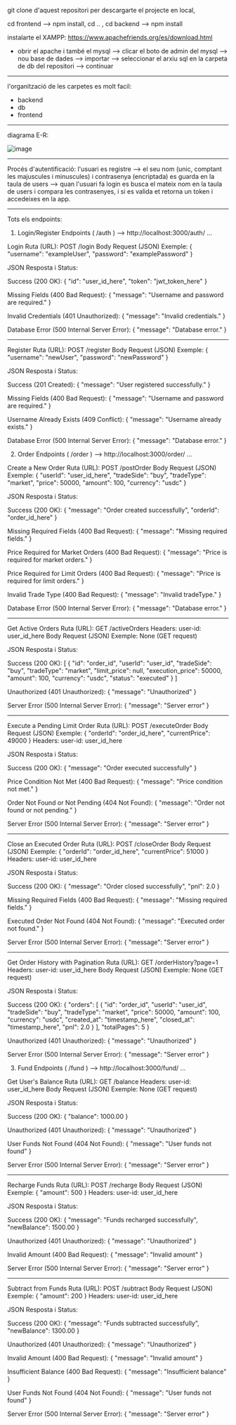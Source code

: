 git clone d'aquest repositori per descargarte el projecte en local,

cd frontend --> npm install, cd .. , cd backend --> npm install

instalarte el XAMPP: https://www.apachefriends.org/es/download.html

  - obrir el apache i també el mysql --> clicar el boto de admin del mysql --> nou base de dades --> importar --> seleccionar el arxiu sql en la carpeta de db del repositori --> continuar

---------------------------------------------------------------------------

l'organització de les carpetes es molt facil:

  - backend
  - db
  - frontend

---------------------------------------------------------------------------

diagrama E-R:

![image](https://github.com/user-attachments/assets/c191d0e8-263c-40ea-b5ec-de3cb6160991)

---------------------------------------------------------------------------

Procés d'autentificació: l'usuari es registre --> el seu nom (unic, comptant les majuscules i minuscules) i contrasenya (encriptada) es guarda en la taula de users --> quan l'usuari fa login es busca el mateix nom en la taula de users i compara les contrasenyes,
i si es valida et retorna un token i accedeixes en la app.

---------------------------------------------------------------------------

Tots els endpoints:

1. Login/Register Endpoints ( /auth ) --> http://localhost:3000/auth/ ...

  Login
  Ruta (URL): POST /login
  Body Request (JSON) Exemple:
  {
  "username": "exampleUser",
  "password": "examplePassword"
  }
  
  JSON Resposta i Status:
  
  Success (200 OK):
  {
  "id": "user_id_here",
  "token": "jwt_token_here"
  }

  Missing Fields (400 Bad Request):
  {
  "message": "Username and password are required."
  }

  Invalid Credentials (401 Unauthorized):
  {
  "message": "Invalid credentials."
  }

  Database Error (500 Internal Server Error):
  {
  "message": "Database error."
  }
  
  --------------------------------------------------

  Register
  Ruta (URL): POST /register
  Body Request (JSON) Exemple:
  {
  "username": "newUser",
  "password": "newPassword"
  }

  JSON Resposta i Status:

  Success (201 Created):
  {
  "message": "User registered successfully."
  }

  Missing Fields (400 Bad Request):
  {
  "message": "Username and password are required."
  }

  Username Already Exists (409 Conflict):
  {
  "message": "Username already exists."
  }

  Database Error (500 Internal Server Error):
  {
  "message": "Database error."
  }
  
2. Order Endpoints ( /order ) --> http://localhost:3000/order/ ...

  Create a New Order
  Ruta (URL): POST /postOrder
  Body Request (JSON) Exemple:
  {
  "userId": "user_id_here",
  "tradeSide": "buy",
  "tradeType": "market",
  "price": 50000,
  "amount": 100,
  "currency": "usdc"
  }

  JSON Resposta i Status:

  Success (200 OK):
  {
  "message": "Order created successfully",
  "orderId": "order_id_here"
  }

  Missing Required Fields (400 Bad Request):
  {
  "message": "Missing required fields."
  }

  Price Required for Market Orders (400 Bad Request):
  {
  "message": "Price is required for market orders."
  }

  Price Required for Limit Orders (400 Bad Request):
  {
  "message": "Price is required for limit orders."
  }

  Invalid Trade Type (400 Bad Request):
  {
  "message": "Invalid tradeType."
  }

  Database Error (500 Internal Server Error):
  {
  "message": "Database error."
  }

  --------------------------------------------------
  
  Get Active Orders
  Ruta (URL): GET /activeOrders
  Headers: user-id: user_id_here
  Body Request (JSON) Exemple: None (GET request)

  JSON Resposta i Status:

  Success (200 OK):
  [
    {
      "id": "order_id",
      "userId": "user_id",
      "tradeSide": "buy",
      "tradeType": "market",
      "limit_price": null,
      "execution_price": 50000,
      "amount": 100,
      "currency": "usdc",
      "status": "executed"
    }
  ]

  Unauthorized (401 Unauthorized):
  {
  "message": "Unauthorized"
  }

  Server Error (500 Internal Server Error):
  {
  "message": "Server error"
  }
  
  --------------------------------------------------

  Execute a Pending Limit Order
  Ruta (URL): POST /executeOrder
  Body Request (JSON) Exemple:
  {
  "orderId": "order_id_here",
  "currentPrice": 49000
  }
  Headers: user-id: user_id_here
  
  JSON Resposta i Status:

  Success (200 OK):
  {
  "message": "Order executed successfully"
  }

  Price Condition Not Met (400 Bad Request):
  {
  "message": "Price condition not met."
  }

  Order Not Found or Not Pending (404 Not Found):
  {
  "message": "Order not found or not pending."
  }

  Server Error (500 Internal Server Error):
  {
  "message": "Server error"
  }

  --------------------------------------------------

  Close an Executed Order
  Ruta (URL): POST /closeOrder
  Body Request (JSON) Exemple:
  {
  "orderId": "order_id_here",
  "currentPrice": 51000
  }
  Headers: user-id: user_id_here
  
  JSON Resposta i Status:

  Success (200 OK):
  {
  "message": "Order closed successfully",
  "pnl": 2.0
  }

  Missing Required Fields (400 Bad Request):
  {
  "message": "Missing required fields."
  }

  Executed Order Not Found (404 Not Found):
  {
  "message": "Executed order not found."
  }

  Server Error (500 Internal Server Error):
  {
  "message": "Server error"
  }

  --------------------------------------------------

  Get Order History with Pagination
  Ruta (URL): GET /orderHistory?page=1
  Headers: user-id: user_id_here
  Body Request (JSON) Exemple: None (GET request)
  
  JSON Resposta i Status:

  Success (200 OK):
  {
  "orders": [
    {
      "id": "order_id",
      "userId": "user_id",
      "tradeSide": "buy",
      "tradeType": "market",
      "price": 50000,
      "amount": 100,
      "currency": "usdc",
      "created_at": "timestamp_here",
      "closed_at": "timestamp_here",
      "pnl": 2.0
    }
  ],
  "totalPages": 5
  }

  Unauthorized (401 Unauthorized):
  {
  "message": "Unauthorized"
  }

  Server Error (500 Internal Server Error):
  {
  "message": "Server error"
  }

3. Fund Endpoints ( /fund ) --> http://localhost:3000/fund/ ...

  Get User's Balance
  Ruta (URL): GET /balance
  Headers: user-id: user_id_here
  Body Request (JSON) Exemple: None (GET request)
  
  JSON Resposta i Status:

  Success (200 OK):
  {
  "balance": 1000.00
  }
  
  Unauthorized (401 Unauthorized):
  {
  "message": "Unauthorized"
  }

  User Funds Not Found (404 Not Found):
  {
  "message": "User funds not found"
  }

  Server Error (500 Internal Server Error):
  {
  "message": "Server error"
  }

  --------------------------------------------------

  Recharge Funds
  Ruta (URL): POST /recharge
  Body Request (JSON) Exemple:
  {
  "amount": 500
  }
  Headers: user-id: user_id_here
  
  JSON Resposta i Status:

  Success (200 OK):
  {
  "message": "Funds recharged successfully",
  "newBalance": 1500.00
  }

  Unauthorized (401 Unauthorized):
  {
  "message": "Unauthorized"
  }

  Invalid Amount (400 Bad Request):
  {
  "message": "Invalid amount"
  }

  Server Error (500 Internal Server Error):
  {
  "message": "Server error"
  }
  
  --------------------------------------------------

  Subtract from Funds
  Ruta (URL): POST /subtract
  Body Request (JSON) Exemple:
  {
  "amount": 200
  }
  Headers: user-id: user_id_here
  
  JSON Resposta i Status:

  Success (200 OK):
  {
  "message": "Funds subtracted successfully",
  "newBalance": 1300.00
  }

  Unauthorized (401 Unauthorized):
  {
  "message": "Unauthorized"
  }

  Invalid Amount (400 Bad Request):
  {
  "message": "Invalid amount"
  }

  Insufficient Balance (400 Bad Request):
  {
  "message": "Insufficient balance"
  }

  User Funds Not Found (404 Not Found):
  {
  "message": "User funds not found"
  }

  Server Error (500 Internal Server Error):
  {
  "message": "Server error"
  }
